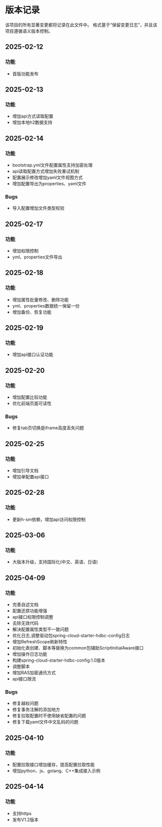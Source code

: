 # 版本记录

该项目的所有显著变更都将记录在此文件中。
格式基于“保留变更日志”，并且该项目遵循语义版本控制。


## 2025-02-12
### 功能
- 首版功能发布

## 2025-02-13
### 功能
- 增加api方式读取配置
- 增加本地h2数据支持

## 2025-02-14
### 功能
- bootstrap.yml文件配置属性支持加密处理
- api读取配置方式增加失败重试机制
- 配置展示修改增加yaml文件视图方式
- 增加配置导出为properties、yaml文件

### Bugs
- 导入配置增加文件类型校验

## 2025-02-17
### 功能
- 增加权限控制
- yml、properties文件导出

## 2025-02-18
### 功能
- 增加属性批量修改、删除功能
- yml、properties数据统一保留一份
- 增加备份、恢复功能

## 2025-02-19
### 功能
- 增加api接口认证功能

## 2025-02-20
### 功能
- 增加配置比较功能
- 优化前端页面可读性

### Bugs
- 修复tab页切换是iframe高度丢失问题

## 2025-02-25
### 功能
- 增加引导文档
- 增加单配置api接口

## 2025-02-28
### 功能
- 更新h-sm依赖，增加api访问权限控制

## 2025-03-06
### 功能
- 大版本升级，支持国际化(中文、英语、日语)

## 2025-04-09
### 功能
- 完善自述文档
- 配置还原功能增强
- api接口权限控制调整
- 去除无效代码
- 解决配置属性类型不一致问题
- 优化日志,调整驱动包spring-cloud-starter-hdbc-config日志
- 增加RefreshScope刷新特性
- 初始化表创建、脚本等替换为common包辅助ScriptInitialAware接口
- 增加操作日志功能
- 构建spring-cloud-starter-hdbc-config:1.0版本
- 调整脚本
- 增加RAS加密通讯方式
- api接口限流

### Bugs
- 修复越权问题
- 修复事务注解的添加地方
- 修复拉取配置时不使用缺省配置的问题
- 修复下载yaml文件中文乱码的问题

## 2025-04-10
### 功能
- 配置拉取接口增加缓存，提高配置拉取性能
- 增加python、js、golang、C++集成接入示例

## 2025-04-14
### 功能
- 支持https
- 发布V1.2版本